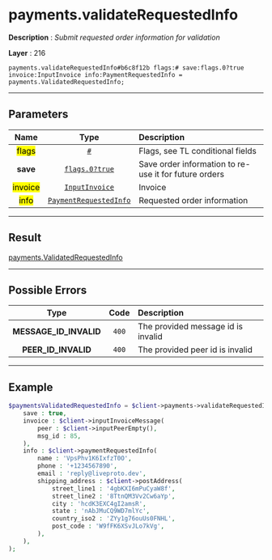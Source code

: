# payments.validateRequestedInfo

**Description** : *Submit requested order information for validation*

**Layer** : 216

```tl
payments.validateRequestedInfo#b6c8f12b flags:# save:flags.0?true invoice:InputInvoice info:PaymentRequestedInfo = payments.ValidatedRequestedInfo;
```

---

## Parameters

| Name | Type | Description |
| :---: | :---: | :--- |
| <mark>flags</mark> | [`#`](type/#) | Flags, see TL conditional fields |
| **save** | [`flags.0?true`](type/true) | Save order information to re-use it for future orders |
| <mark>invoice</mark> | [`InputInvoice`](type/InputInvoice) | Invoice |
| <mark>info</mark> | [`PaymentRequestedInfo`](type/PaymentRequestedInfo) | Requested order information |

---

## Result

[payments.ValidatedRequestedInfo](type/payments.ValidatedRequestedInfo)

---

## Possible Errors

| Type | Code | Description |
| :---: | :---: | :--- |
| **MESSAGE_ID_INVALID** | `400` | The provided message id is invalid |
| **PEER_ID_INVALID** | `400` | The provided peer id is invalid |

---

## Example

```php
$paymentsValidatedRequestedInfo = $client->payments->validateRequestedInfo(
	save : true,
	invoice : $client->inputInvoiceMessage(
		peer : $client->inputPeerEmpty(),
		msg_id : 85,
	),
	info : $client->paymentRequestedInfo(
		name : 'VpsPhv1K6IxfzT0O',
		phone : '+1234567890',
		email : 'reply@liveproto.dev',
		shipping_address : $client->postAddress(
			street_line1 : '4gbKXI6mPuCyaW8f',
			street_line2 : '8TtnQM3Vv2Cw6aYp',
			city : 'hcdK3EXC4gI2amsR',
			state : 'nAbJMuCQ9WD7mlYc',
			country_iso2 : 'ZYy1g76ouUs0FNHL',
			post_code : 'W9fFK6XSvJLo7kVg',
		),
	),
);
```